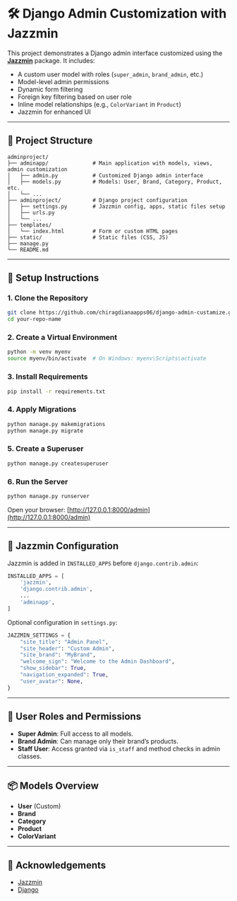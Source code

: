# 🛠️ Django Admin Customization with Jazzmin

This project demonstrates a Django admin interface customized using the **[Jazzmin](https://github.com/farridav/django-jazzmin)** package. It includes:

- A custom user model with roles (`super_admin`, `brand_admin`, etc.)
- Model-level admin permissions
- Dynamic form filtering
- Foreign key filtering based on user role
- Inline model relationships (e.g., `ColorVariant` in `Product`)
- Jazzmin for enhanced UI

---

## 📁 Project Structure

```
adminproject/
├── adminapp/              # Main application with models, views, admin customization
│   ├── admin.py           # Customized Django admin interface
│   ├── models.py          # Models: User, Brand, Category, Product, etc.
│   └── ...
├── adminproject/          # Django project configuration
│   ├── settings.py        # Jazzmin config, apps, static files setup
│   ├── urls.py
│   └── ...
├── templates/
│   └── index.html         # Form or custom HTML pages
├── static/                # Static files (CSS, JS)
├── manage.py
└── README.md
```

---

## 🚀 Setup Instructions

### 1. Clone the Repository

```bash
git clone https://github.com/chiragdianaapps06/django-admin-custamize.git
cd your-repo-name
```

### 2. Create a Virtual Environment

```bash
python -m venv myenv
source myenv/bin/activate  # On Windows: myenv\Scripts\activate
```

### 3. Install Requirements

```bash
pip install -r requirements.txt
```

### 4. Apply Migrations

```bash
python manage.py makemigrations
python manage.py migrate
```

### 5. Create a Superuser

```bash
python manage.py createsuperuser
```

### 6. Run the Server

```bash
python manage.py runserver
```

Open your browser: [http://127.0.0.1:8000/admin](http://127.0.0.1:8000/admin)

---

## 🧩 Jazzmin Configuration

Jazzmin is added in `INSTALLED_APPS` before `django.contrib.admin`:

```python
INSTALLED_APPS = [
    'jazzmin',
    'django.contrib.admin',
    ...
    'adminapp',
]
```

Optional configuration in `settings.py`:

```python
JAZZMIN_SETTINGS = {
    "site_title": "Admin Panel",
    "site_header": "Custom Admin",
    "site_brand": "MyBrand",
    "welcome_sign": "Welcome to the Admin Dashboard",
    "show_sidebar": True,
    "navigation_expanded": True,
    "user_avatar": None,
}
```

---

## 👤 User Roles and Permissions

- **Super Admin**: Full access to all models.
- **Brand Admin**: Can manage only their brand’s products.
- **Staff User**: Access granted via `is_staff` and method checks in admin classes.

---

## 📦 Models Overview

- **User** (Custom)
- **Brand**
- **Category**
- **Product**
- **ColorVariant**

---

## 🙌 Acknowledgements

- [Jazzmin](https://github.com/farridav/django-jazzmin)
- [Django](https://docs.djangoproject.com/en/5.2/)
